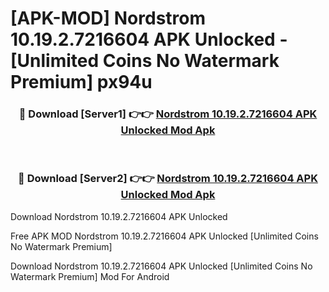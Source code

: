 # [APK-MOD] Nordstrom 10.19.2.7216604 APK Unlocked - [Unlimited Coins No Watermark Premium] px94u



<div align="center">
<h3>🔴 Download [Server1] 👉👉 <a href="https://momento.my/?title=Nordstrom_10.19.2.7216604_APK_Unlocked">Nordstrom 10.19.2.7216604 APK Unlocked Mod Apk</a></h3><br>

<h3>🔴 Download [Server2] 👉👉 <a href="https://momento.my/?title=Nordstrom_10.19.2.7216604_APK_Unlocked">Nordstrom 10.19.2.7216604 APK Unlocked Mod Apk</a></h3>
</div>



Download Nordstrom 10.19.2.7216604 APK Unlocked 

Free APK MOD Nordstrom 10.19.2.7216604 APK Unlocked [Unlimited Coins No Watermark Premium]

Download Nordstrom 10.19.2.7216604 APK Unlocked [Unlimited Coins No Watermark Premium] Mod For Android
